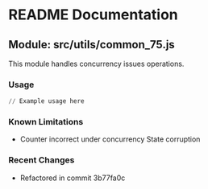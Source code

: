 # README Documentation

## Module: src/utils/common_75.js

This module handles concurrency issues operations.

### Usage

```python
// Example usage here
```

### Known Limitations

- Counter incorrect under concurrency State corruption

### Recent Changes

- Refactored in commit 3b77fa0c
